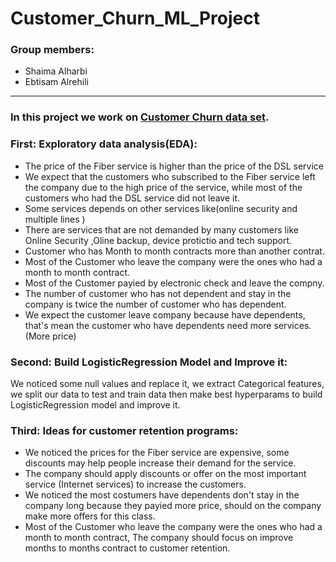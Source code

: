 # Customer_Churn_ML_Project
### Group members:
- Shaima Alharbi 
- Ebtisam Alrehili 
---
### In this project we work on  [Customer Churn data set](https://github.com/gumdropsteve/intro_to_machine_learning/raw/main/day_05/data/churn_data.csv).

### First: Exploratory data analysis(EDA):
- The price of the Fiber service is higher than the price of the DSL service
- We expect that the customers who subscribed to the Fiber service left the company due to the high price of the service, while most of the customers who had the DSL service did not leave it.
- Some services depends on other services like(online security and multiple lines )
- There are services that are not demanded by many customers like Online Security ,Oline backup, device protictio and tech support.
- Customer who has Month to month contracts more than another contrat.
- Most of the Customer who leave the company were the ones who had a month to month contract.
- Most of the Customer payied by electronic check and leave the compny.
- The number of customer who has not dependent and stay in the company is twice the number of customer who has dependent.
- We expect the customer leave company because have dependents, that's mean the customer who have dependents need more services. (More price)


### Second: Build LogisticRegression Model and Improve it:
We noticed some null values and replace it, we extract Categorical features, we split our data to test and train data then make best hyperparams to build LogisticRegression model and improve it.

### Third: Ideas for customer retention programs:
- We noticed the prices for the Fiber service are expensive, some discounts may help people increase their demand for the service.
- The company should apply discounts or offer on the most important service (Internet services) to increase the customers.
- We noticed the most costumers have dependents don't stay in the company long because they payied more price, should on the company make more offers for this class.
- Most of the Customer who leave the company were the ones who had a month to month contract, The company should focus on improve months to months contract to customer retention.
